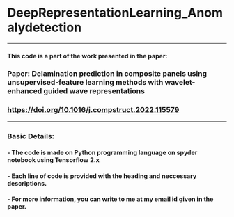# DeepRepresentationLearning_Anomalydetection
------------------------------------------------------------------------------------------------------------------------------------------------------
#### This code is a part of the work presented in the paper:

### **Paper: Delamination prediction in composite panels using unsupervised-feature learning methods with wavelet-enhanced guided wave representations**
### https://doi.org/10.1016/j.compstruct.2022.115579
------------------------------------------------------------------------------------------------------------------------------------------------------
### Basic Details:

#### - The code is made on Python programming language on spyder notebook using Tensorflow 2.x

#### - Each line of code is provided with the heading and neccessary descriptions.

#### - For more information, you can write to me at my email id given in the paper.
